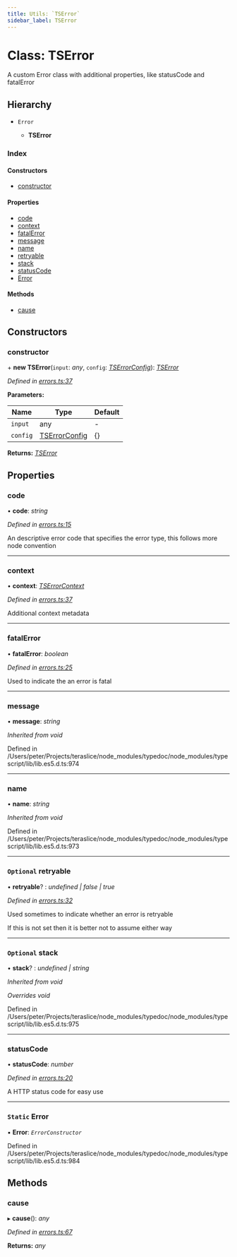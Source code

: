 ```yaml
---
title: Utils: `TSError`
sidebar_label: TSError
---
```


# Class: TSError

A custom Error class with additional properties,
like statusCode and fatalError

## Hierarchy

* `Error`

  * **TSError**

### Index

#### Constructors

* [constructor](tserror.md#constructor)

#### Properties

* [code](tserror.md#code)
* [context](tserror.md#context)
* [fatalError](tserror.md#fatalerror)
* [message](tserror.md#message)
* [name](tserror.md#name)
* [retryable](tserror.md#optional-retryable)
* [stack](tserror.md#optional-stack)
* [statusCode](tserror.md#statuscode)
* [Error](tserror.md#static-error)

#### Methods

* [cause](tserror.md#cause)

## Constructors

###  constructor

\+ **new TSError**(`input`: *any*, `config`: *[TSErrorConfig](../interfaces/tserrorconfig.md)*): *[TSError](tserror.md)*

*Defined in [errors.ts:37](https://github.com/terascope/teraslice/blob/9dc0f8b8/packages/utils/src/errors.ts#L37)*

**Parameters:**

Name | Type | Default |
------ | ------ | ------ |
`input` | any | - |
`config` | [TSErrorConfig](../interfaces/tserrorconfig.md) |  {} |

**Returns:** *[TSError](tserror.md)*

## Properties

###  code

• **code**: *string*

*Defined in [errors.ts:15](https://github.com/terascope/teraslice/blob/9dc0f8b8/packages/utils/src/errors.ts#L15)*

An descriptive error code that specifies the error type, this follows more
node convention

___

###  context

• **context**: *[TSErrorContext](../interfaces/tserrorcontext.md)*

*Defined in [errors.ts:37](https://github.com/terascope/teraslice/blob/9dc0f8b8/packages/utils/src/errors.ts#L37)*

Additional context metadata

___

###  fatalError

• **fatalError**: *boolean*

*Defined in [errors.ts:25](https://github.com/terascope/teraslice/blob/9dc0f8b8/packages/utils/src/errors.ts#L25)*

Used to indicate the an error is fatal

___

###  message

• **message**: *string*

*Inherited from void*

Defined in /Users/peter/Projects/teraslice/node_modules/typedoc/node_modules/typescript/lib/lib.es5.d.ts:974

___

###  name

• **name**: *string*

*Inherited from void*

Defined in /Users/peter/Projects/teraslice/node_modules/typedoc/node_modules/typescript/lib/lib.es5.d.ts:973

___

### `Optional` retryable

• **retryable**? : *undefined | false | true*

*Defined in [errors.ts:32](https://github.com/terascope/teraslice/blob/9dc0f8b8/packages/utils/src/errors.ts#L32)*

Used sometimes to indicate whether an error is retryable

If this is not set then it is better not to assume either way

___

### `Optional` stack

• **stack**? : *undefined | string*

*Inherited from void*

*Overrides void*

Defined in /Users/peter/Projects/teraslice/node_modules/typedoc/node_modules/typescript/lib/lib.es5.d.ts:975

___

###  statusCode

• **statusCode**: *number*

*Defined in [errors.ts:20](https://github.com/terascope/teraslice/blob/9dc0f8b8/packages/utils/src/errors.ts#L20)*

A HTTP status code for easy use

___

### `Static` Error

▪ **Error**: *`ErrorConstructor`*

Defined in /Users/peter/Projects/teraslice/node_modules/typedoc/node_modules/typescript/lib/lib.es5.d.ts:984

## Methods

###  cause

▸ **cause**(): *any*

*Defined in [errors.ts:67](https://github.com/terascope/teraslice/blob/9dc0f8b8/packages/utils/src/errors.ts#L67)*

**Returns:** *any*

